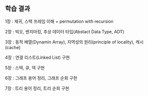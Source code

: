 ## 학습 결과  

1장 : 재귀, 스택 프레임 이해  + permutation with recursion  

2장 : 빅오, 벤치마킹, 추상 데이터 타입(Abstact Data Type, ADT)  

3장 : 동적 배열(Dynamin Array), 지역성의 원리(principle of locality), 캐시(cache)  

4장 : 연결 리스트(Linked List) 구현  

5장 : 스택, 큐, 덱 구현  

6장 : 그래프 용어 정리, 그래프 순회 구현  

7장 : 트리 용어 정리, 트리 순회 구현  

